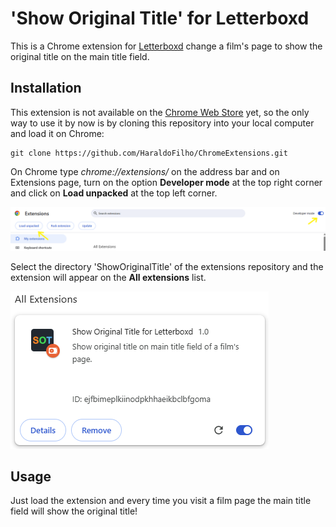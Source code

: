 # 'Show Original Title' for Letterboxd

This is a Chrome extension for [Letterboxd](https://letterboxd.com/) change a film's page to show the original title on the main title field.

## Installation

This extension is not available on the [Chrome Web Store](https://chromewebstore.google.com/) yet, so the only way to use it by now is by cloning this repository into your local computer and load it on Chrome:

```
git clone https://github.com/HaraldoFilho/ChromeExtensions.git
```

On Chrome type _chrome://extensions/_ on the address bar and on Extensions page, turn on the option **Developer mode** at the top right corner and click on **Load unpacked** at the top left corner.

![Loading extension](images/img_1.png)

Select the directory 'ShowOriginalTitle' of the extensions repository and the extension will appear on the **All extensions** list.

![Extension list](images/img_2.png)

## Usage

Just load the extension and every time you visit a film page the main title field will show the original title!

